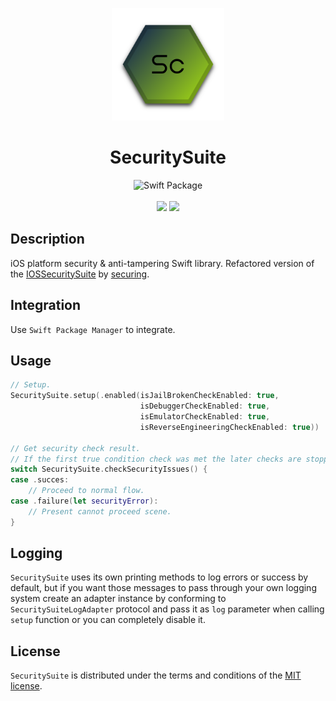 <p align="center">
    <img src="Images/logo.svg" width="180" height="180"/>
</p>

<h1 align="center">SecuritySuite</h1>

<p align="center">
<img src="https://img.shields.io/badge/SPM-Swift%20Package-FA7343?logo=Swift&style=for-the-badge&logoColor=white" alt="Swift Package">
<br>
<br>
    <img src="https://img.shields.io/badge/Platform-iOS-blue.svg" /></a>
    <a href="https://github.com/epitonium/SecuritySuite/blob/main/LICENSE" alt="License">
        <img src="https://img.shields.io/cocoapods/l/SVProgressHUD.svg?style=flat"></a>    
</p>

## Description

iOS platform security & anti-tampering Swift library. Refactored version of the [IOSSecuritySuite](https://github.com/securing/IOSSecuritySuite) by [securing](https://github.com/securing).

## Integration

Use `Swift Package Manager` to integrate.

## Usage

```swift
// Setup.
SecuritySuite.setup(.enabled(isJailBrokenCheckEnabled: true,
                             isDebuggerCheckEnabled: true,
                             isEmulatorCheckEnabled: true,
                             isReverseEngineeringCheckEnabled: true))

// Get security check result.
// If the first true condition check was met the later checks are stopped.
switch SecuritySuite.checkSecurityIssues() {
case .succes:
    // Proceed to normal flow.
case .failure(let securityError):
    // Present cannot proceed scene.
}
```

## Logging

`SecuritySuite` uses its own printing methods to log errors or success by default, but if you want those messages to pass through your own logging system create an adapter instance by conforming to `SecuritySuiteLogAdapter` protocol and pass it as `log` parameter when calling `setup` function or you can completely disable it.

## License

`SecuritySuite` is distributed under the terms and conditions of the [MIT license](https://github.com/epitonium/SecuritySuite/blob/main/LICENSE).